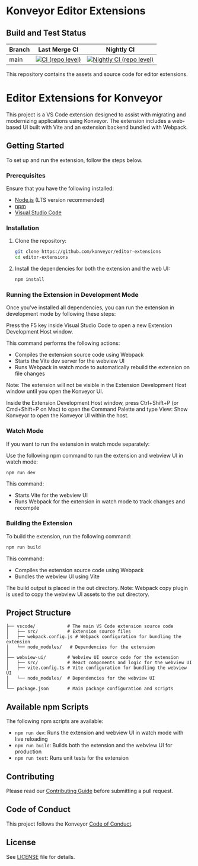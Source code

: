 # Konveyor Editor Extensions

## Build and Test Status

| Branch | Last Merge CI                                                                                                                                                                                                   | Nightly CI                                                                                                                                                                                                                                    |
| ------ | --------------------------------------------------------------------------------------------------------------------------------------------------------------------------------------------------------------- | --------------------------------------------------------------------------------------------------------------------------------------------------------------------------------------------------------------------------------------------- |
| main   | [![CI (repo level)](https://github.com/konveyor/editor-extensions/actions/workflows/ci-repo.yml/badge.svg?branch=main&event=push)](https://github.com/konveyor/editor-extensions/actions/workflows/ci-repo.yml) | [![Nightly CI (repo level)](https://github.com/konveyor/editor-extensions/actions/workflows/nightly-ci-repo.yaml/badge.svg?branch=main&event=schedule)](https://github.com/konveyor/editor-extensions/actions/workflows/nightly-ci-repo.yaml) |

This repository contains the assets and source code for editor extensions.

# Editor Extensions for Konveyor

This project is a VS Code extension designed to assist with migrating and modernizing applications using Konveyor. The extension includes a web-based UI built with Vite and an extension backend bundled with Webpack.

## Getting Started

To set up and run the extension, follow the steps below.

### Prerequisites

Ensure that you have the following installed:

- [Node.js](https://nodejs.org/) (LTS version recommended)
- [npm](https://www.npmjs.com/)
- [Visual Studio Code](https://code.visualstudio.com/)

### Installation

1. Clone the repository:

   ```bash
   git clone https://github.com/konveyor/editor-extensions
   cd editor-extensions
   ```

2. Install the dependencies for both the extension and the web UI:
   ```bash
   npm install
   ```

### Running the Extension in Development Mode

Once you've installed all dependencies, you can run the extension in development mode by following these steps:

Press the F5 key inside Visual Studio Code to open a new Extension Development Host window.

This command performs the following actions:

- Compiles the extension source code using Webpack
- Starts the Vite dev server for the webview UI
- Runs Webpack in watch mode to automatically rebuild the extension on file changes

Note: The extension will not be visible in the Extension Development Host window until you open the Konveyor UI.

Inside the Extension Development Host window, press Ctrl+Shift+P (or Cmd+Shift+P on Mac) to open the Command Palette and type View: Show Konveyor to open the Konveyor UI within the host.

### Watch Mode

If you want to run the extension in watch mode separately:

Use the following npm command to run the extension and webview UI in watch mode:

```bash
npm run dev
```

This command:

- Starts Vite for the webview UI
- Runs Webpack for the extension in watch mode to track changes and recompile

### Building the Extension

To build the extension, run the following command:

```bash
npm run build
```

This command:

- Compiles the extension source code using Webpack
- Bundles the webview UI using Vite

The build output is placed in the out directory.
Note: Webpack copy plugin is used to copy the webview UI assets to the out directory.

## Project Structure

```
├── vscode/            # The main VS Code extension source code
│   ├── src/           # Extension source files
│   ├── webpack.config.js # Webpack configuration for bundling the extension
│   └── node_modules/   # Dependencies for the extension
│
├── webview-ui/        # Webview UI source code for the extension
│   ├── src/           # React components and logic for the webview UI
│   ├── vite.config.ts # Vite configuration for bundling the webview UI
│   └── node_modules/  # Dependencies for the webview UI
│
└── package.json       # Main package configuration and scripts
```

## Available npm Scripts

The following npm scripts are available:

- `npm run dev`: Runs the extension and webview UI in watch mode with live reloading
- `npm run build`: Builds both the extension and the webview UI for production
- `npm run test`: Runs unit tests for the extension

## Contributing

Please read our [Contributing Guide](https://github.com/konveyor/community/blob/main/CONTRIBUTING.md) before submitting a pull request.

## Code of Conduct

This project follows the Konveyor [Code of Conduct](https://github.com/konveyor/community/blob/main/CODE_OF_CONDUCT.md).

## License

See [LICENSE](LICENSE) file for details.
